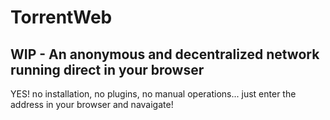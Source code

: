 # TorrentWeb

## WIP - An anonymous and decentralized network running direct in your browser 
YES! no installation, no plugins, no manual operations... just enter the address in your browser and navaigate!
